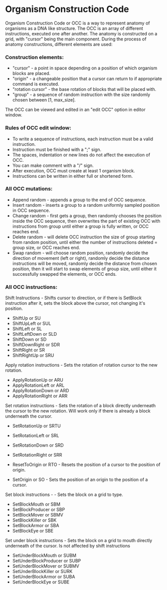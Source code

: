# Organism Construction Code
Organism Construction Code or OCC is a way to represent anatomy of organisms as a DNA like structure.
The OCC is an array of different instructions, executed one after another. The anatomy is constructed on a grid, with "cursor" being the main component. During the process of anatomy constructions, different elements are used:
### Construction elements:
-  "cursor" - a point in space depending on a position of which organism blocks are placed.
- "origin" - a changeable position that a cursor can return to if appropriate command is executed.
- "rotation cursor" - the base rotation of blocks that will be placed with.
- "group" - a sequence of random instruction with the size randomly chosen between [1, max_size].

The OCC can be viewed and edited in an "edit OCC" option in editor window.
### Rules of OCC edit window:
- To write a sequence of instructions, each instruction must be a valid instruction.
- Instruction must be finished with a ";" sign.
- The spaces, indentation or new lines do not affect the execution of OCC.
- You can make comment with a "/" sign.
- After execution, OCC must create at least 1 organism block.
- Instructions can be written in either full or shortened form.

### All OCC mutations:
- Append random - appends a group to the end of OCC sequence.
- Insert random - inserts a group to a random uniformly sampled position in OCC sequence.
- Change random - first gets a group, then randomly chooses the position inside the OCC sequence, then overwrites the part of existing OCC with instructions from group until either a group is fully written, or OCC reaches end.
- Delete random - will delete OCC instruction the size of group starting from random position, until either the number of instructions deleted = group size, or OCC reaches end.
- Swap random - will choose random position, randomly decide the direction of movement (left or right), randomly decide the distance instructions will be moved, randomly decide the distance from chosen position, then it will start to swap elements of group size, until either it successfully swapped the elements, or OCC ends.

### All OCC instructions:

Shift Instructions - Shifts cursor to direction, or if there is SetBlock instruction after it, sets the block above the cursor, not changing it's position.
- ShiftUp or SU
- ShiftUpLeft or SUL
- ShiftLeft or SL
- ShiftLeftDown or SLD
- ShiftDown or SD
- ShiftDownRight or SDR
- ShiftRight or SR
- ShiftRightUp or SRU


Apply rotation instructions - Sets the rotation of rotation cursor to the new rotation.
- ApplyRotationUp or ARU
- ApplyRotationLeft or ARL
- ApplyRotationDown or ARD
- ApplyRotationRight or ARR


Set rotation instructions - Sets the rotation of a block directly underneath the cursor to the new rotation. Will work only if there is already a block underneath the cursor.
- SetRotationUp or SRTU
- SetRotationLeft or SRL
- SetRotationDown or SRD
- SetRotationRight or SRR


- ResetToOrigin or RTO -  Resets the position of a cursor to the position of origin.
- SetOrigin or SO -  Sets the position of an origin to the position of a cursor.


Set block instructions - -  Sets the block on a grid to type.
- SetBlockMouth or SBM
- SetBlockProducer or SBP
- SetBlockMover or SBMV
- SetBlockKiller or SBK
- SetBlockArmor or SBA
- SetBlockEye or SBE


Set under block instructions -  Sets the block on a grid to mouth directly underneath of the cursor. Is not affected by shift instructions
- SetUnderBlockMouth or SUBM
- SetUnderBlockProducer or SUBP
- SetUnderBlockMover or SUBMV
- SetUnderBlockKiller or SURK
- SetUnderBlockArmor or SUBA
- SetUnderBlockEye or SUBE